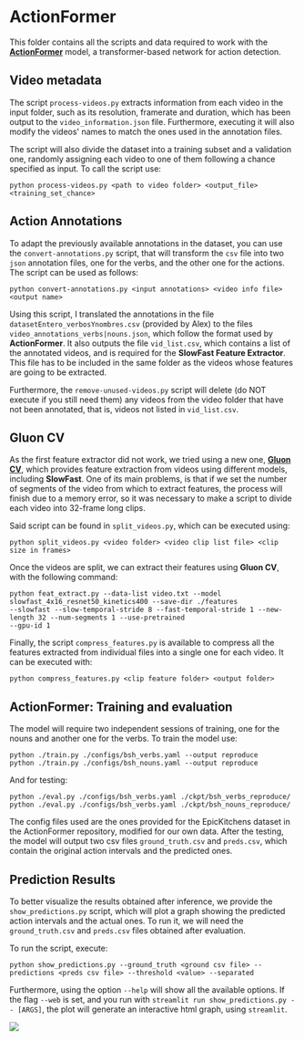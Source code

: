 # ActionFormer

This folder contains all the scripts and data required to work with the
[**ActionFormer**](https://github.com/happyharrycn/actionformer_release) model, 
a transformer-based network for action detection.

## Video metadata
The script `process-videos.py` extracts information from each video in the input folder, such as its resolution, 
framerate and duration, which has been output to the `video_information.json` file. Furthermore, executing it will
also modify the videos' names to match the ones used in the annotation files. 

The script will also divide the dataset into a training subset and a validation one, randomly assigning each video to 
one of them following a chance specified as input. To call the script use:

    python process-videos.py <path to video folder> <output_file> <training_set_chance>

## Action Annotations
To adapt the previously available annotations in the dataset, you can use the `convert-annotations.py` script, that will
transform the `csv` file into two `json` annotation files, one for the verbs, and the other one for the actions.
The script can be used as follows:

    python convert-annotations.py <input annotations> <video info file> <output name>

Using this script, I translated the annotations in the file `datasetEntero_verbosYnombres.csv` (provided by Alex) to 
the files `video_annotations_verbs|nouns.json`, which follow the format used by **ActionFormer**. It also outputs the
file `vid_list.csv`, which contains a list of the annotated videos, and is required for the 
**SlowFast Feature Extractor**. This file has to be included in the same folder as the videos whose features are going
to be extracted.

Furthermore, the `remove-unused-videos.py` script will delete (do NOT execute if you still need them) any videos from 
the video folder that have not been annotated, that is, videos not listed in `vid_list.csv`.


## Gluon CV
As the first feature extractor did not work, we tried using a new one, [**Gluon CV**](https://cv.gluon.ai/), 
which provides feature extraction from videos using different models, including **SlowFast**. One of its main problems, 
is that if we set the number of segments of the video from which to extract features, the process will finish due
to a memory error, so it was necessary to make a script to divide each video into 32-frame long clips.

Said script can be found in `split_videos.py`, which can be executed using:

    python split_videos.py <video folder> <video clip list file> <clip size in frames>

Once the videos are split, we can extract their features using **Gluon CV**, with the following command:

    python feat_extract.py --data-list video.txt --model slowfast_4x16_resnet50_kinetics400 --save-dir ./features 
    --slowfast --slow-temporal-stride 8 --fast-temporal-stride 1 --new-length 32 --num-segments 1 --use-pretrained
    --gpu-id 1

Finally, the script `compress_features.py` is available to compress all the features extracted from individual files 
into a single one for each video. It can be executed with:

    python compress_features.py <clip feature folder> <output folder>

## ActionFormer: Training and evaluation

The model will require two independent sessions of training, one for the nouns and another one for the verbs. To train
the model use:

    python ./train.py ./configs/bsh_verbs.yaml --output reproduce
    python ./train.py ./configs/bsh_nouns.yaml --output reproduce

And for testing:

    python ./eval.py ./configs/bsh_verbs.yaml ./ckpt/bsh_verbs_reproduce/
    python ./eval.py ./configs/bsh_verbs.yaml ./ckpt/bsh_nouns_reproduce/

The config files used are the ones provided for the EpicKitchens dataset in the ActionFormer repository, modified for
our own data. After the testing, the model will output two csv files `ground_truth.csv` and `preds.csv`, which contain
the original action intervals and the predicted ones.

## Prediction Results
To better visualize the results obtained after inference, we provide the `show_predictions.py` script, which will plot a
graph showing the predicted action intervals and the actual ones. To run it, we will need the `ground_truth.csv` and 
`preds.csv` files obtained after evaluation. 

To run the script, execute:
    
    python show_predictions.py --ground_truth <ground csv file> --predictions <preds csv file> --threshold <value> --separated

Furthermore, using the option `--help` will show all the available options. If the flag `--web` is set, and you run with 
`streamlit run show_predictions.py -- [ARGS]`, the plot will generate an interactive html graph, using `streamlit`.

![](/home/guille/PycharmProjects/BSH-ActionFormer/example_plot.png)
